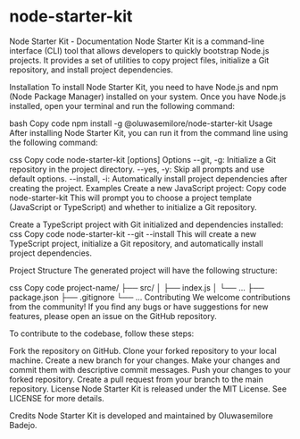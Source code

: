 # node-starter-kit

Node Starter Kit - Documentation
Node Starter Kit is a command-line interface (CLI) tool that allows developers to quickly bootstrap Node.js projects. It provides a set of utilities to copy project files, initialize a Git repository, and install project dependencies.

Installation
To install Node Starter Kit, you need to have Node.js and npm (Node Package Manager) installed on your system. Once you have Node.js installed, open your terminal and run the following command:

bash
Copy code
npm install -g @oluwasemilore/node-starter-kit
Usage
After installing Node Starter Kit, you can run it from the command line using the following command:

css
Copy code
node-starter-kit [options]
Options
--git, -g: Initialize a Git repository in the project directory.
--yes, -y: Skip all prompts and use default options.
--install, -i: Automatically install project dependencies after creating the project.
Examples
Create a new JavaScript project:
Copy code
node-starter-kit
This will prompt you to choose a project template (JavaScript or TypeScript) and whether to initialize a Git repository.

Create a TypeScript project with Git initialized and dependencies installed:
css
Copy code
node-starter-kit --git --install
This will create a new TypeScript project, initialize a Git repository, and automatically install project dependencies.

Project Structure
The generated project will have the following structure:

css
Copy code
project-name/
├── src/
│   ├── index.js
│   └── ...
├── package.json
├── .gitignore
└── ...
Contributing
We welcome contributions from the community! If you find any bugs or have suggestions for new features, please open an issue on the GitHub repository.

To contribute to the codebase, follow these steps:

Fork the repository on GitHub.
Clone your forked repository to your local machine.
Create a new branch for your changes.
Make your changes and commit them with descriptive commit messages.
Push your changes to your forked repository.
Create a pull request from your branch to the main repository.
License
Node Starter Kit is released under the MIT License. See LICENSE for more details.

Credits
Node Starter Kit is developed and maintained by Oluwasemilore Badejo.
